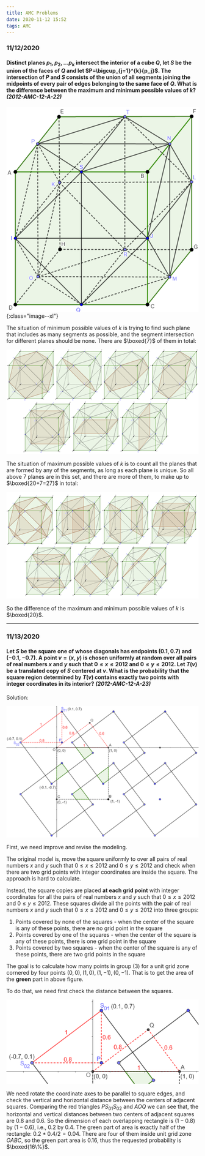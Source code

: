 ```yaml
---
title: AMC Problems
date: 2020-11-12 15:52
tags: AMC
---
```


### 11/12/2020

#### Distinct planes $p_1, p_2, ... p_k$ intersect the interior of a cube $Q$, let $S$ be the union of the faces of $Q$ and let $P=\bigcup_{j=1}^{k}{p_j}$. The intersection of $P$ and $S$ consists of the union of all segments joining the midpoints of every pair of edges belonging to the same face of $Q$. What is the difference between the maximum and minimum possible values of $k$? *(2012-AMC-12-A-22)*

![image-20201116115503868](/assets/images/image-20201116115503868.png){:class="image--xl"}

The situation of minimum possible values of $k$ is trying to find such plane that includes as many segments as possible, and the segment intersection for different planes should be none. There are $\boxed{7}$ of them in total:

![image-20201116111858813](/assets/images/image-20201116111858813.png)

The situation of maximum possible values of $k$ is to count all the planes that are formed by any of the segments, as long as each plane is unique. So all above 7 planes are in this set, and there are more of them, to make up to $\boxed{20+7=27}$ in total:

![image-20201116114622061](/assets/images/image-20201116114622061.png)

So the difference of the maximum and minimum possible values of $k$ is $\boxed{20}$.

---

### 11/13/2020

#### Let $S$ be the square one of whose diagonals has endpoints $(0.1, 0.7)$ and $(-0.1, -0.7)$. A point $v=(x, y)$ is chosen uniformly at random over all pairs of real numbers $x$ and $y$ such that $0 \le x \le 2012$ and $0 \le y \le 2012$. Let $T(v)$ be a translated copy of $S$ centered at $v$. What is the probability that the square region determined by $T(v)$ contains exactly two points with integer coordinates in its interior? *(2012-AMC-12-A-23)*

Solution:

![image-20201117121642941](/assets/images/image-20201117121642941.png)

First, we need improve and revise the modeling.

The original model is, move the square uniformly to over all pairs of real numbers $x$ and $y$ such that $0 \le x \le 2012$ and $0 \le y \le 2012$ and check when there are two grid points with integer coordinates are inside the square. The approach is hard to calculate.

Instead, the square copies are placed **at each grid point** with integer coordinates for all the pairs of real numbers $x$ and $y$ such that $0 \le x \le 2012$ and $0 \le y \le 2012$. These squares divide all the points with the pair of real numbers $x$ and $y$ such that $0 \le x \le 2012$ and $0 \le y \le 2012$ into three groups:

1. Points covered by none of the squares - when the center of the square is any of these points, there are no grid point in the square
2. Points covered by one of the squares - when the center of the square is any of these points, there is one grid point in the square
3. Points covered by two squares - when the center of the square is any of these points, there are two grid points in the square

The goal is to calculate how many points in group (3) for a unit grid zone cornered by four points $(0, 0), (1, 0), (1, -1), (0, -1)$. That is to get the area of the **green** part in above figure.

To do that, we need first check the distance between the squares.

![image-20201117123359151](/assets/images/image-20201117123359151.png)

We need rotate the coordinate axes to be parallel to square edges, and check the vertical and horizontal distance between the centers of adjacent squares. Comparing the red triangles $PS_{01}S_{02}$ and $AOQ$ we can see that, the horizontal and vertical distances between two centers of adjacent squares are $0.8$ and $0.6$. So the dimension of each overlapping rectangle is $(1-0.8)$ by $(1-0.6)$, i.e., $0.2$ by $0.4$. The green part of area is exactly half of the rectangle: $0.2 * 0.4 / 2 = 0.04$. There are four of them inside unit grid zone $OABC$, so the green part area is $0.16$, thus the requested probability is $\boxed{16\%}$.
